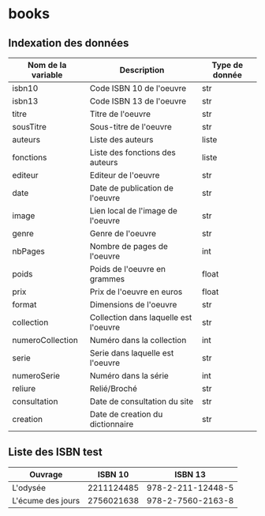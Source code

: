 # books
## Indexation des données
| Nom de la variable 	| Description                           	| Type de donnée 	|
|--------------------	|---------------------------------------	|----------------	|
| isbn10             	| Code ISBN 10 de l'oeuvre              	| str            	|
| isbn13             	| Code ISBN 13 de l'oeuvre              	| str            	|
| titre              	| Titre de l'oeuvre                     	| str            	|
| sousTitre          	| Sous-titre de l'oeuvre                	| str            	|
| auteurs            	| Liste des auteurs                     	| liste          	|
| fonctions           | Liste des fonctions des auteurs         | liste          	|
| editeur            	| Editeur de l'oeuvre                    	| str           	|
| date               	| Date de publication de l'oeuvre       	| str            	|
| image               | Lien local de l'image de l'oeuvre     	| str            	|
| genre              	| Genre de l'oeuvre                     	| str            	|
| nbPages            	| Nombre de pages de l'oeuvre           	| int            	|
| poids              	| Poids de l'oeuvre en grammes          	| float          	|
| prix               	| Prix de l'oeuvre en euros             	| float          	|
| format             	| Dimensions de l'oeuvre                	| str            	|
| collection         	| Collection dans laquelle est l'oeuvre 	| str            	|
| numeroCollection   	| Numéro dans la collection             	| int            	|
| serie              	| Serie dans laquelle est l'oeuvre      	| str            	|
| numeroSerie        	| Numéro dans la série                  	| int            	|
| reliure            	| Relié/Broché                          	| str            	|
| consultation       	| Date de consultation du site          	| str            	|
| creation           	| Date de creation du dictionnaire      	| str            	|

## Liste des ISBN test

| Ouvrage           	| ISBN 10            | ISBN 13 	          |
|--------------------	|--------------------|--------------------|
| L'odysée            | 2211124485         | 978-2-211-12448-5  |
| L'écume des jours   | 2756021638         | 978-2-7560-2163-8  |
